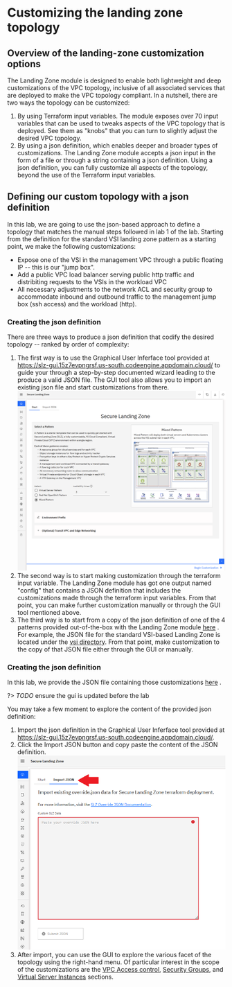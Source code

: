 # Customizing the landing zone topology

## Overview of the landing-zone customization options

The Landing Zone module is designed to enable both lightweight and deep
customizations of the VPC topology, inclusive of all associated
services that are deployed to make the VPC topology compliant. In a nutshell, there are
two ways the topology can be customized:
1.  By using Terraform input variables. The module exposes over 70 input
    variables that can be used to tweaks aspects of the VPC topology
    that is deployed. See them as "knobs" that you can turn to slightly
    adjust the desired VPC topology.
2.  By using a json definition, which enables deeper and
    broader types of customizations. The Landing Zone module accepts a json input in the form of a file or through a string containing a json definition. Using a json definition, you can fully
    customize all aspects of the topology, beyond the use of the
    Terraform input variables.

## Defining our custom topology with a json definition

In this lab, we are going to use the json-based approach to define a
topology that matches the manual steps followed in lab 1 of the
lab. Starting from the definition for the standard VSI landing zone pattern as a starting point, we make the following customizations:
-   Expose one of the VSI in the management VPC through a public floating IP -- this is our "jump box".
-   Add a public VPC load balancer serving public http traffic and distribiting requests to the VSIs in the workload VPC
-   All necessary adjustments to the network ACL and security group to accommodate inbound and outbound traffic to the management jump box (ssh access) and the workload (http).

### Creating the json definition 

There are three ways to produce a json definition that codify the desired
topology -- ranked by order of complexity:
1.  The first way is to use the Graphical User Inferface tool provided
    at
    <https://slz-gui.15z7evpngrsf.us-south.codeengine.appdomain.cloud/>
    to guide your through a step-by-step documented wizard leading to
    the produce a valid JSON file. The GUI tool also allows you to
    import an existing json file and start customizations from there.
    ![](../images/part-2/cdbc891686d226024c1d5da0aef003a858508460.png)
2.  The second way is to start making customization through the
    terraform input variable. The Landing Zone module has got one output
    named "config" that contains a JSON definition that includes the
    customizations made through the terraform input variables. From that
    point, you can make further customization manually or through the
    GUI tool mentioned above.
3.  The third way is to start from a copy of the json definition of one
    of the 4 patterns provided out-of-the-box with the Landing Zone
    module [here](https://github.com/terraform-ibm-modules/terraform-ibm-landing-zone/tree/main/patterns)
    . For example, the JSON file for the standard VSI-based Landing Zone
    is located under the [vsi directory](https://github.com/terraform-ibm-modules/terraform-ibm-landing-zone/blob/main/patterns/vsi/override.json). From that point, make customization to the copy of that JSON file
    either through the GUI or manually.

### Creating the json definition

In this lab, we provide the JSON file containing those customizations
[here](https://github.com/IBM/infra-to-app-with-landing-zone/blob/main/custom-slz/override.tftpl) .

?> _TODO_ ensure the gui is updated before the lab

You may take a few moment to explore the content of the provided json definition:
  1. Import the json definition in the Graphical User Inferface tool provided at <https://slz-gui.15z7evpngrsf.us-south.codeengine.appdomain.cloud/>. 
  2. Click the Import JSON button and copy paste the content of the JSON definition.
  ![](../images/part-2/override-gui.png)
  3. After import, you can use the GUI to explore the various facet of the topology using the right-hand menu. Of particular interest in the scope of the customizations are the [VPC Access control](https://slz-gui.15z7evpngrsf.us-south.codeengine.appdomain.cloud/nacls), [Security Groups](https://slz-gui.15z7evpngrsf.us-south.codeengine.appdomain.cloud/securityGroups), and [Virtual Server Instances](https://slz-gui.15z7evpngrsf.us-south.codeengine.appdomain.cloud/vsi) sections. 


